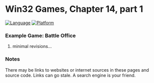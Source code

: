 # Win32 Games, Chapter 14, part 1
[![Language](https://img.shields.io/badge/Language%20-C++-blue.svg)](https://github.com/GeorgePimpleton/Win32-games/)
[![Platform](https://img.shields.io/badge/Platform%20-Win32-blue.svg)](https://github.com/GeorgePimpleton/Win32-games/)
### Example Game: Battle Office

1. minimal revisions...

### Notes
There may be links to websites or internet sources in these pages and source code. Links can go stale. A search engine is your friend.
